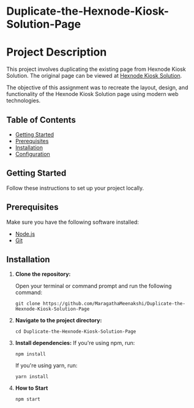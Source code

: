 # Duplicate-the-Hexnode-Kiosk-Solution-Page
# Project Description
This project involves duplicating the existing page from Hexnode Kiosk Solution. The original page can be viewed at [Hexnode Kiosk Solution](https://www.hexnode.com/solutions/hexnode-kiosk/).

The objective of this assignment was to recreate the layout, design, and functionality of the Hexnode Kiosk Solution page using modern web technologies.

## Table of Contents

- [Getting Started](#getting-started)
- [Prerequisites](#prerequisites)
- [Installation](#installation)
- [Configuration](#configuration)

## Getting Started

Follow these instructions to set up your project locally.

## Prerequisites

Make sure you have the following software installed:

- [Node.js](https://nodejs.org/en/) 
- [Git](https://git-scm.com/downloads)

## Installation

1. **Clone the repository:**

   Open your terminal or command prompt and run the following command:
   

   ```
   git clone https://github.com/MaragathaMeenakshi/Duplicate-the-Hexnode-Kiosk-Solution-Page
    ```
2. **Navigate to the project directory:**
   ```
   cd Duplicate-the-Hexnode-Kiosk-Solution-Page
   ```

3. **Install dependencies:**
    If you're using npm, run:

    ```
    npm install
    ```

    If you're using yarn, run:

    ```
    yarn install
    ```

4. **How to Start**
    ```
    npm start
    ```

